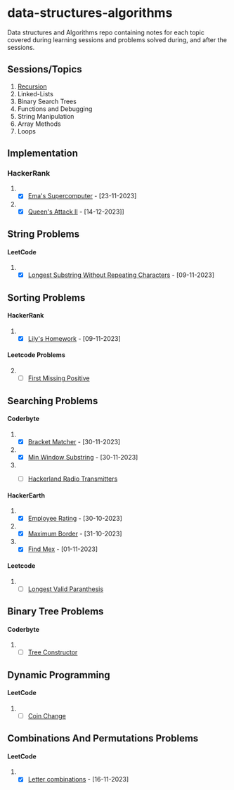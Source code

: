 # data-structures-algorithms
Data structures and Algorithms repo containing notes for each topic covered during learning sessions and problems solved during, and after the sessions.

## Sessions/Topics
1. [Recursion](https://github.com/Pro-Solving-Squad/data-structures-algorithms/tree/main/recursion)
2. Linked-Lists
3. Binary Search Trees
4. Functions and Debugging
5. String Manipulation
6. Array Methods
7. Loops

## Implementation
### HackerRank
1. - [X] [Ema's Supercomputer](https://www.hackerrank.com/challenges/two-pluses/problem?isFullScreen=true) - [23-11-2023]
2. - [X] [Queen's Attack II](https://www.hackerrank.com/challenges/queens-attack-2/problem) - [14-12-2023]]

## String Problems
#### LeetCode
1. - [x] [Longest Substring Without Repeating Characters](https://leetcode.com/problems/longest-substring-without-repeating-characters/) - [09-11-2023]

## Sorting Problems
#### HackerRank
1. - [X] [Lily's Homework](https://www.hackerrank.com/challenges/lilys-homework/problem) - [09-11-2023]
#### Leetcode Problems
2. - [ ] [First Missing Positive](https://leetcode.com/problems/first-missing-positive/)

## Searching Problems
#### Coderbyte
1. - [X] [Bracket Matcher](https://coderbyte.com/editor/Bracket%20Matcher:JavaScript) - [30-11-2023]
2. - [X] [Min Window Substring](https://coderbyte.com/editor/Min%20Window%20Substring:JavaScript) - [30-11-2023]
3. - [ ] [Hackerland Radio Transmitters](https://www.hackerrank.com/challenges/hackerland-radio-transmitters/problem)
  

#### HackerEarth
1. - [x] [Employee Rating](https://www.hackerearth.com/practice/algorithms/searching/linear-search/practice-problems/algorithm/employee-rating-8cd8dc10/) - [30-10-2023]
1. - [x] [Maximum Border](https://www.hackerearth.com/practice/basic-programming/input-output/basics-of-input-output/practice-problems/algorithm/maximum-border-9767e14c/) - [31-10-2023]
3. - [x] [Find Mex](https://www.hackerearth.com/practice/algorithms/searching/linear-search/practice-problems/algorithm/find-mex-62916c25/) - [01-11-2023]

#### Leetcode
1. - [ ] [Longest Valid Paranthesis](https://leetcode.com/problems/longest-valid-parentheses/)
 
## Binary Tree Problems
#### Coderbyte
1. - [ ] [Tree Constructor](https://coderbyte.com/editor/Tree%20Constructor:JavaScript)
  
## Dynamic Programming
#### LeetCode
1. - [ ] [Coin Change](https://leetcode.com/problems/coin-change/)

## Combinations And Permutations Problems
#### LeetCode
1. - [x] [Letter combinations](https://leetcode.com/problems/letter-combinations-of-a-phone-number/) - [16-11-2023]
